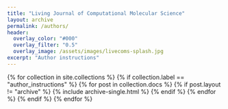 ```yaml
---
title: "Living Journal of Computational Molecular Science"
layout: archive
permalink: /authors/
header:
  overlay_color: "#000"
  overlay_filter: "0.5"
  overlay_image: /assets/images/livecoms-splash.jpg
excerpt: "Author instructions"
---
```


{% for collection in site.collections %}
  {% if collection.label == "author_instructions" %}
    {% for post in collection.docs %}
	  {% if post.layout != "archive" %}
        {% include archive-single.html %}
	  {% endif %}
    {% endfor %}
  {% endif %}
{% endfor %}
